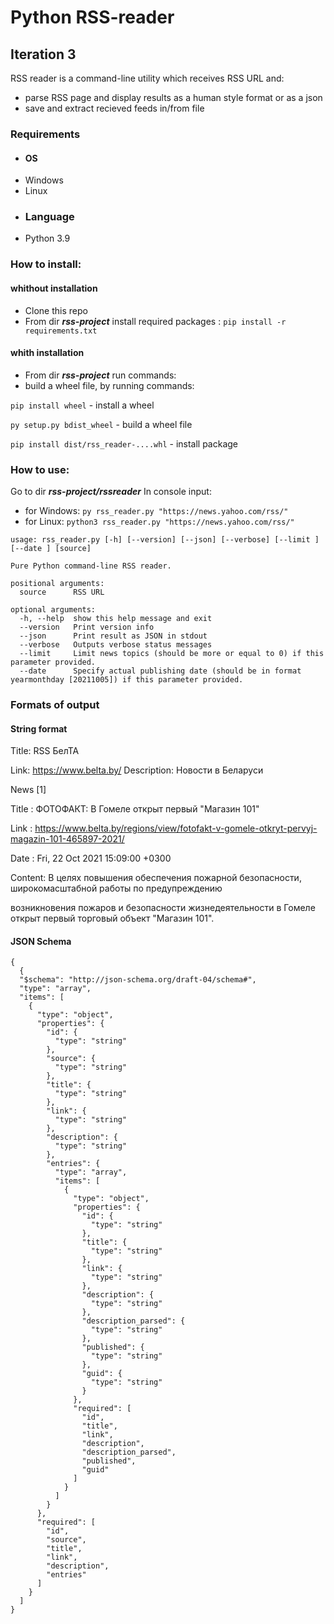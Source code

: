 # Python RSS-reader

## Iteration 3

RSS reader is a command-line utility which receives RSS URL and:

- parse RSS page and display results as a human style format or as a json
- save and extract recieved feeds in/from file

### Requirements

- #### OS
- Windows
- Linux
- ### Language
- Python 3.9

### How to install:

#### whithout installation

- Clone this repo
- From dir **_rss-project_** install required packages :
  `pip install -r requirements.txt`

#### whith installation

- From dir **_rss-project_** run commands:
- build a wheel file, by running commands:

`pip install wheel` - install a wheel

`py setup.py bdist_wheel` - build a wheel file

`pip install dist/rss_reader-....whl` - install package

### How to use:

Go to dir **_rss-project/rssreader_**
In console input:

- for Windows: `py rss_reader.py "https://news.yahoo.com/rss/"`
- for Linux: `python3 rss_reader.py "https://news.yahoo.com/rss/"`

```
usage: rss_reader.py [-h] [--version] [--json] [--verbose] [--limit ] [--date ] [source]

Pure Python command-line RSS reader.

positional arguments:
  source      RSS URL

optional arguments:
  -h, --help  show this help message and exit
  --version   Print version info
  --json      Print result as JSON in stdout
  --verbose   Outputs verbose status messages
  --limit     Limit news topics (should be more or equal to 0) if this parameter provided.
  --date      Specify actual publishing date (should be in format yearmonthday [20211005]) if this parameter provided.
```

### Formats of output

#### String format

Title: RSS БелТА

Link: https://www.belta.by/
Description: Новости в Беларуси

News [1]

Title : ФОТОФАКТ: В Гомеле открыт первый "Магазин 101"

Link : https://www.belta.by/regions/view/fotofakt-v-gomele-otkryt-pervyj-magazin-101-465897-2021/

Date : Fri, 22 Oct 2021 15:09:00 +0300

Content: В целях повышения обеспечения пожарной безопасности, широкомасштабной работы по предупреждению

возникновения пожаров и безопасности жизнедеятельности в Гомеле открыт первый торговый объект "Магазин 101".

#### JSON Schema

```
{
  {
  "$schema": "http://json-schema.org/draft-04/schema#",
  "type": "array",
  "items": [
    {
      "type": "object",
      "properties": {
        "id": {
          "type": "string"
        },
        "source": {
          "type": "string"
        },
        "title": {
          "type": "string"
        },
        "link": {
          "type": "string"
        },
        "description": {
          "type": "string"
        },
        "entries": {
          "type": "array",
          "items": [
            {
              "type": "object",
              "properties": {
                "id": {
                  "type": "string"
                },
                "title": {
                  "type": "string"
                },
                "link": {
                  "type": "string"
                },
                "description": {
                  "type": "string"
                },
                "description_parsed": {
                  "type": "string"
                },
                "published": {
                  "type": "string"
                },
                "guid": {
                  "type": "string"
                }
              },
              "required": [
                "id",
                "title",
                "link",
                "description",
                "description_parsed",
                "published",
                "guid"
              ]
            }
          ]
        }
      },
      "required": [
        "id",
        "source",
        "title",
        "link",
        "description",
        "entries"
      ]
    }
  ]
}
```
